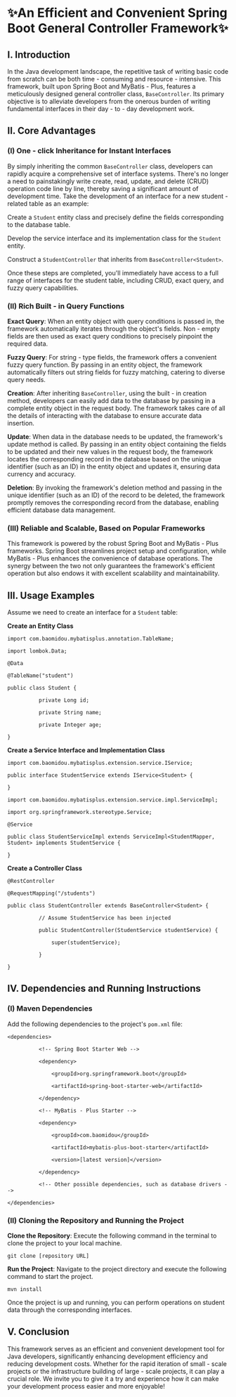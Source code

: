 # ✨An Efficient and Convenient Spring Boot General Controller Framework✨

## I. Introduction

In the Java development landscape, the repetitive task of writing basic code from scratch can be both time - consuming and resource - intensive. This framework, built upon Spring Boot and MyBatis - Plus, features a meticulously designed general controller class, `BaseController`. Its primary objective is to alleviate developers from the onerous burden of writing fundamental interfaces in their day - to - day development work.

## II. Core Advantages

### (I) One - click Inheritance for Instant Interfaces

By simply inheriting the common `BaseController` class, developers can rapidly acquire a comprehensive set of interface systems. There's no longer a need to painstakingly write create, read, update, and delete (CRUD) operation code line by line, thereby saving a significant amount of development time. Take the development of an interface for a new student - related table as an example:

Create a `Student` entity class and precisely define the fields corresponding to the database table.

Develop the service interface and its implementation class for the `Student` entity.

Construct a `StudentController` that inherits from `BaseController<Student>`.

Once these steps are completed, you'll immediately have access to a full range of interfaces for the student table, including CRUD, exact query, and fuzzy query capabilities.

### (II) Rich Built - in Query Functions

**Exact Query**: When an entity object with query conditions is passed in, the framework automatically iterates through the object's fields. Non - empty fields are then used as exact query conditions to precisely pinpoint the required data.

**Fuzzy Query**: For string - type fields, the framework offers a convenient fuzzy query function. By passing in an entity object, the framework automatically filters out string fields for fuzzy matching, catering to diverse query needs.

**Creation**: After inheriting `BaseController`, using the built - in creation method, developers can easily add data to the database by passing in a complete entity object in the request body. The framework takes care of all the details of interacting with the database to ensure accurate data insertion.

**Update**: When data in the database needs to be updated, the framework's update method is called. By passing in an entity object containing the fields to be updated and their new values in the request body, the framework locates the corresponding record in the database based on the unique identifier (such as an ID) in the entity object and updates it, ensuring data currency and accuracy.

**Deletion**: By invoking the framework's deletion method and passing in the unique identifier (such as an ID) of the record to be deleted, the framework promptly removes the corresponding record from the database, enabling efficient database data management.

### (III) Reliable and Scalable, Based on Popular Frameworks

This framework is powered by the robust Spring Boot and MyBatis - Plus frameworks. Spring Boot streamlines project setup and configuration, while MyBatis - Plus enhances the convenience of database operations. The synergy between the two not only guarantees the framework's efficient operation but also endows it with excellent scalability and maintainability.

## III. Usage Examples

Assume we need to create an interface for a `Student` table:

**Create an Entity Class**



```
import com.baomidou.mybatisplus.annotation.TableName;

import lombok.Data;

@Data

@TableName("student")

public class Student {

          private Long id;

          private String name;

          private Integer age;

}
```

**Create a Service Interface and Implementation Class**



```
import com.baomidou.mybatisplus.extension.service.IService;

public interface StudentService extends IService<Student> {

}

import com.baomidou.mybatisplus.extension.service.impl.ServiceImpl;

import org.springframework.stereotype.Service;

@Service

public class StudentServiceImpl extends ServiceImpl<StudentMapper, Student> implements StudentService {

}
```

**Create a Controller Class**



```
@RestController

@RequestMapping("/students")

public class StudentController extends BaseController<Student> {

          // Assume StudentService has been injected

          public StudentController(StudentService studentService) {

              super(studentService);

          }

}
```

## IV. Dependencies and Running Instructions

### (I) Maven Dependencies

Add the following dependencies to the project's `pom.xml` file:



```
<dependencies>

          <!-- Spring Boot Starter Web -->

          <dependency>

              <groupId>org.springframework.boot</groupId>

              <artifactId>spring-boot-starter-web</artifactId>

          </dependency>

          <!-- MyBatis - Plus Starter -->

          <dependency>

              <groupId>com.baomidou</groupId>

              <artifactId>mybatis-plus-boot-starter</artifactId>

              <version>[latest version]</version>

          </dependency>

          <!-- Other possible dependencies, such as database drivers -->

</dependencies>
```

### (II) Cloning the Repository and Running the Project

**Clone the Repository**: Execute the following command in the terminal to clone the project to your local machine.



```
git clone [repository URL]
```

**Run the Project**: Navigate to the project directory and execute the following command to start the project.



```
mvn install
```

Once the project is up and running, you can perform operations on student data through the corresponding interfaces.

## V. Conclusion

This framework serves as an efficient and convenient development tool for Java developers, significantly enhancing development efficiency and reducing development costs. Whether for the rapid iteration of small - scale projects or the infrastructure building of large - scale projects, it can play a crucial role. We invite you to give it a try and experience how it can make your development process easier and more enjoyable!